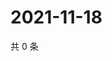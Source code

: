 # 2021-11-18

共 0 条

<!-- BEGIN WEIBO -->
<!-- 最后更新时间 Thu Nov 18 2021 21:18:47 GMT+0800 (China Standard Time) -->

<!-- END WEIBO -->
